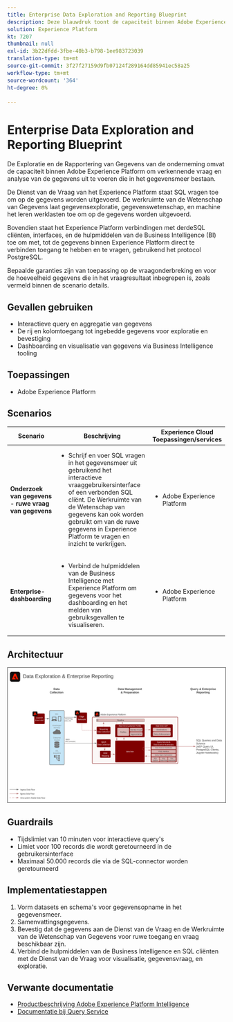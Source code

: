 ```yaml
---
title: Enterprise Data Exploration and Reporting Blueprint
description: Deze blauwdruk toont de capaciteit binnen Adobe Experience Platform om verkennende vraag en analyse van de gegevens uit te voeren die in het gegevensmeer bestaan.
solution: Experience Platform
kt: 7207
thumbnail: null
exl-id: 3b22dfdd-3fbe-40b3-b798-1ee983723039
translation-type: tm+mt
source-git-commit: 3f27f27159d9fb07124f289164dd85941ec58a25
workflow-type: tm+mt
source-wordcount: '364'
ht-degree: 0%

---
```


# Enterprise Data Exploration and Reporting Blueprint

De Exploratie en de Rapportering van Gegevens van de onderneming omvat de capaciteit binnen Adobe Experience Platform om verkennende vraag en analyse van de gegevens uit te voeren die in het gegevensmeer bestaan.

De Dienst van de Vraag van het Experience Platform staat SQL vragen toe om op de gegevens worden uitgevoerd. De werkruimte van de Wetenschap van Gegevens laat gegevensexploratie, gegevenswetenschap, en machine het leren werklasten toe om op de gegevens worden uitgevoerd.

Bovendien staat het Experience Platform verbindingen met derdeSQL cliënten, interfaces, en de hulpmiddelen van de Business Intelligence (BI) toe om met, tot de gegevens binnen Experience Platform direct te verbinden toegang te hebben en te vragen, gebruikend het protocol PostgreSQL.

Bepaalde garanties zijn van toepassing op de vraagonderbreking en voor de hoeveelheid gegevens die in het vraagresultaat inbegrepen is, zoals vermeld binnen de scenario details.

## Gevallen gebruiken

* Interactieve query en aggregatie van gegevens
* De rij en kolomtoegang tot ingebedde gegevens voor exploratie en bevestiging
* Dashboarding en visualisatie van gegevens via Business Intelligence tooling

## Toepassingen

* Adobe Experience Platform

## Scenarios

| Scenario | Beschrijving | Experience Cloud Toepassingen/services |
|---|---|---|
| **Onderzoek van gegevens - ruwe vraag van gegevens** | <ul><li>Schrijf en voer SQL vragen in het gegevensmeer uit gebruikend het interactieve vraaggebruikersinterface of een verbonden SQL cliënt. De Werkruimte van de Wetenschap van gegevens kan ook worden gebruikt om van de ruwe gegevens in Experience Platform te vragen en inzicht te verkrijgen.</li></ul> | <ul><li>Adobe Experience Platform</li></ul> |
| **Enterprise-dashboarding** | <ul><li>Verbind de hulpmiddelen van de Business Intelligence met Experience Platform om gegevens voor het dashboarding en het melden van gebruiksgevallen te visualiseren.</li></ul> | <ul><li>Adobe Experience Platform</li></ul> |

## Architectuur

<img src="assets/dataexplore.svg" alt="Referentiearchitectuur voor de Enterprise Data Exploration and Reporting Blueprint" style="border:1px solid #4a4a4a" />

## Guardrails

* Tijdslimiet van 10 minuten voor interactieve query&#39;s
* Limiet voor 100 records die wordt geretourneerd in de gebruikersinterface
* Maximaal 50.000 records die via de SQL-connector worden geretourneerd

## Implementatiestappen

1. Vorm datasets en schema&#39;s voor gegevensopname in het gegevensmeer.
1. Samenvattingsgegevens.
1. Bevestig dat de gegevens aan de Dienst van de Vraag en de Werkruimte van de Wetenschap van Gegevens voor ruwe toegang en vraag beschikbaar zijn.
1. Verbind de hulpmiddelen van de Business Intelligence en SQL cliënten met de Dienst van de Vraag voor visualisatie, gegevensvraag, en exploratie.

## Verwante documentatie

* [Productbeschrijving Adobe Experience Platform Intelligence](https://helpx.adobe.com/legal/product-descriptions/adobe-experience-platform-intelligence---product-description.html)
* [Documentatie bij Query Service](https://experienceleague.adobe.com/docs/experience-platform/query/home.html?lang=en)
